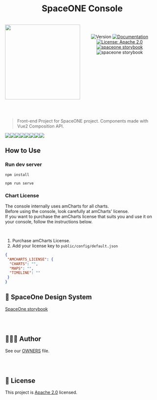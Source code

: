 
<h1 align="center">SpaceONE Console</h1>  
  
<br/>  
<div align="center" style="display:flex;">  
  <img width="245" src="https://user-images.githubusercontent.com/35549653/76694897-de236300-66bb-11ea-9ace-b9edde9c12da.png">  
  <p> <br>
<img  alt="Version"  src="https://img.shields.io/badge/version-0.9-blue.svg?cacheSeconds=2592000"  />  
<a  href="https://spaceone-dev.gitbook.io/user-guide/"  target="_blank">  
<img  alt="Documentation"  src="https://img.shields.io/badge/documentation-yes-brightgreen.svg"  />  
</a>  
<a  href="https://www.apache.org/licenses/LICENSE-2.0"  target="_blank">  
<img  alt="License: Apache 2.0"  src="https://img.shields.io/badge/License-Apache 2.0-yellow.svg"  />  
</a> <br>
<a href="http://storybook.developer.spaceone.dev/"  target="_blank">  
    <img alt="spaceone storybook" src="https://img.shields.io/badge/Design System-SpaceOne-blueviolet.svg?logo=storybook" />  
</a>  
    <img alt="spaceone storybook" src="https://github.com/spaceone-dev/console/workflows/StoryBook%20CD/badge.svg?branch=master" />  
</p>  
  
</div>    
  
&nbsp;  
&nbsp;
  
> Front-end Project for SpaceONE project. Components made with Vue2 Composition API.  


[![](https://sourcerer.io/fame/wesky93/spaceone-dev/console/images/0)](https://sourcerer.io/fame/wesky93/spaceone-dev/console/links/0)[![](https://sourcerer.io/fame/wesky93/spaceone-dev/console/images/1)](https://sourcerer.io/fame/wesky93/spaceone-dev/console/links/1)[![](https://sourcerer.io/fame/wesky93/spaceone-dev/console/images/2)](https://sourcerer.io/fame/wesky93/spaceone-dev/console/links/2)[![](https://sourcerer.io/fame/wesky93/spaceone-dev/console/images/3)](https://sourcerer.io/fame/wesky93/spaceone-dev/console/links/3)[![](https://sourcerer.io/fame/wesky93/spaceone-dev/console/images/4)](https://sourcerer.io/fame/wesky93/spaceone-dev/console/links/4)[![](https://sourcerer.io/fame/wesky93/spaceone-dev/console/images/5)](https://sourcerer.io/fame/wesky93/spaceone-dev/console/links/5)[![](https://sourcerer.io/fame/wesky93/spaceone-dev/console/images/6)](https://sourcerer.io/fame/wesky93/spaceone-dev/console/links/6)[![](https://sourcerer.io/fame/wesky93/spaceone-dev/console/images/7)](https://sourcerer.io/fame/wesky93/spaceone-dev/console/links/7)

## How to Use

### Run dev server

```shell
npm install

npm run serve
```

### Chart License

The console internally uses amCharts for all charts. <br/>
Before using the console, look carefully at amCharts' license. <br/>
If you want to purchase the amCharts license that suits you and use it on your console, 
follow the instructions below.

<br/>

1. Purchase amCharts License.
2. Add your license key to ```public/config/default.json```

```json
{
 "AMCHARTS_LICENSE": {
  "CHARTS": "",
  "MAPS": "",
  "TIMELINE": ""
 }
}
```


## 🧩 SpaceOne Design System  
[SpaceOne storybook](http://storybook.developer.spaceone.dev/)  
  
 &nbsp;  
 &nbsp;   
## 👨‍👩‍👧 Author  
  
See our [OWNERS](https://github.com/spaceone-dev/console/blob/master/AUTHORS) file.   
  
&nbsp;  
&nbsp;  
  
## 📝 License  
  
    
This project is [Apache 2.0](https://www.apache.org/licenses/LICENSE-2.0) licensed.

